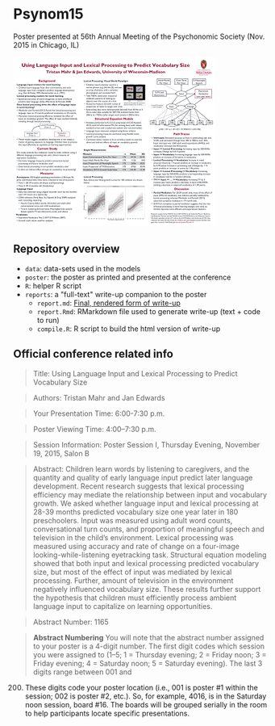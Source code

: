 # Psynom15

Poster presented at 56th Annual Meeting of the Psychonomic Society (Nov. 2015 in Chicago, IL)

[![poster thumbnail](poster/poster_thumbnail.png)](poster/TristanMahr-Psychonomics.pdf)

## Repository overview

* `data`: data-sets used in the models
* `poster`: the poster as printed and presented at the conference
* `R`: helper R script
* `reports`: a "full-text" write-up companion to the poster
  * `report.md`: [Final, rendered form of write-up](reports/report.md)
  * `report.Rmd`: RMarkdown file used to generate write-up (text + code to run)
  * `compile.R`: R script to build the html version of write-up

## Official conference related info

> Title: Using Language Input and Lexical Processing to Predict 
Vocabulary Size 

> Authors: Tristan Mahr and Jan Edwards

> Your Presentation Time: 6:00-7:30 p.m.

> Poster Viewing Time: 4:00–7:30 p.m.

> Session Information: Poster Session I, Thursday Evening, November 19, 
2015, Salon B 

> Abstract: Children learn words by listening to caregivers, and the 
quantity and quality of early language input predict later language 
development. Recent research suggests that lexical processing efficiency 
may mediate the relationship between input and vocabulary growth. We 
asked whether language input and lexical processing at 28-39 months 
predicted vocabulary size one year later in 180 preschoolers. Input was 
measured using adult word counts, conversational turn counts, and 
proportion of meaningful speech and television in the child’s 
environment. Lexical processing was measured using accuracy and rate of 
change on a four-image looking-while-listening eyetracking task. 
Structural equation modeling showed that both input and lexical 
processing predicted vocabulary size, but most of the effect of input 
was mediated by lexical processing. Further, amount of television in the 
environment negatively influenced vocabulary size. These results further 
support the hypothesis that children must efficiently process ambient 
language input to capitalize on learning opportunities. 

> Abstract Number: 1165 

> **Abstract Numbering** You will note that the abstract number assigned to your
poster is a 4-digit number. The first digit codes which session you were
assigned to (1–5; 1 = Thursday evening; 2 = Friday noon; 3 = Friday evening; 4 =
Saturday noon; 5 = Saturday evening). The last 3 digits range between 001 and
200. These digits code your poster location (i.e., 001 is poster #1 within the
session; 002 is poster #2, etc.). So, for example, 4016, is in the Saturday noon
session, board #16.  The boards will be grouped serially in the room to help
participants locate specific presentations.
